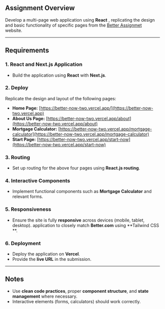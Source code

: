  
## Assignment Overview

Develop a multi-page web application using **React** , replicating the design and basic functionality of specific pages from the [Better Assignmet ](https://better-now-two.vercel.app) website.

---

## Requirements

### 1. React and Next.js Application
- Build the application using **React** with **Next.js**.

### 2. Deploy 
Replicate the design and layout of the following pages:
- **Home Page:** [https://better-now-two.vercel.app/](https://better-now-two.vercel.app)
- **About Us Page:** [https://better-now-two.vercel.app/about](https://better-now-two.vercel.app/about)
- **Mortgage Calculator:** [https://better-now-two.vercel.app/mortgage-calculator](https://better-now-two.vercel.app/mortgage-calculator)
- **Start Page:** [https://better-now-two.vercel.app/start-now](https://better-now-two.vercel.app/start-now)

### 3. Routing
- Set up routing for the above four pages using **React.js routing**.

### 4. Interactive Components
- Implement functional components such as **Mortgage Calculator** and relevant forms.

### 5. Responsiveness
- Ensure the site is fully **responsive** across devices (mobile, tablet, desktop).
 application to closely match **Better.com** using **Tailwind CSS **.

### 6. Deployment
- Deploy the application on **Vercel**.
- Provide the **live URL** in the submission.

---

## Notes 
- Use **clean code practices**, proper **component structure**, and **state management** where necessary.
- Interactive elements (forms, calculators) should work correctly.
  

